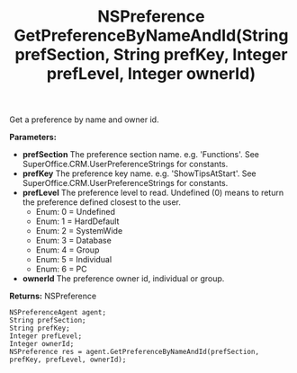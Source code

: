 ﻿---
uid: crmscript_ref_NSPreferenceAgent_GetPreferenceByNameAndId
title: NSPreference GetPreferenceByNameAndId(String prefSection, String prefKey, Integer prefLevel, Integer ownerId)
intellisense: NSPreferenceAgent.GetPreferenceByNameAndId
keywords: NSPreferenceAgent, GetPreferenceByNameAndId
so.topic: reference
---

Get a preference by name and owner id.

**Parameters:**
 - **prefSection** The preference section name. e.g. 'Functions'. See SuperOffice.CRM.UserPreferenceStrings for constants. 
 - **prefKey** The preference key name. e.g. 'ShowTipsAtStart'. See SuperOffice.CRM.UserPreferenceStrings for constants.
 - **prefLevel** The preference level to read. Undefined (0) means to return the preference defined closest to the user.
     - Enum: 0 = Undefined 
     - Enum: 1 = HardDefault 
     - Enum: 2 = SystemWide 
     - Enum: 3 = Database 
     - Enum: 4 = Group 
     - Enum: 5 = Individual 
     - Enum: 6 = PC 
 - **ownerId** The preference owner id, individual or group.

**Returns:** NSPreference

```crmscript
NSPreferenceAgent agent;
String prefSection;
String prefKey;
Integer prefLevel;
Integer ownerId;
NSPreference res = agent.GetPreferenceByNameAndId(prefSection, prefKey, prefLevel, ownerId);
```

